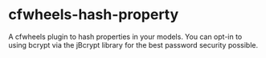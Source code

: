 cfwheels-hash-property
======================

A cfwheels plugin to hash properties in your models. You can opt-in to using bcrypt via the jBcrypt library for the best password security possible.